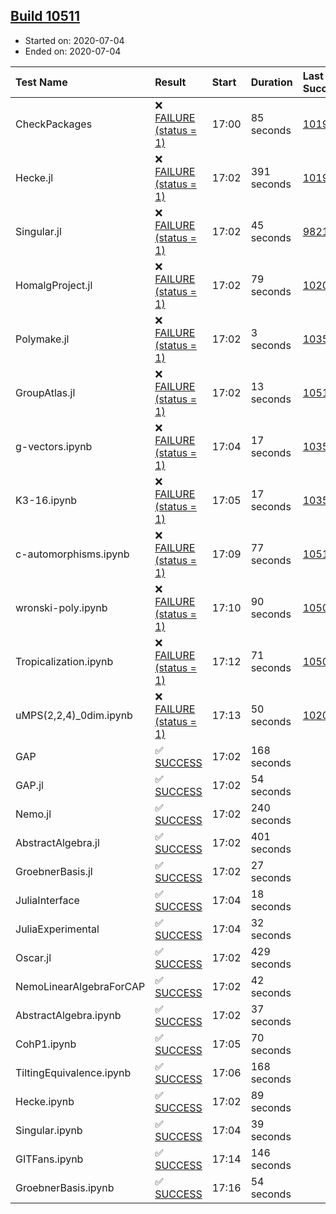 ## [Build 10511](https://oscarci.mathematik.uni-kl.de/job/oscar/10511/)

* Started on: 2020-07-04
* Ended on: 2020-07-04

| Test Name    | Result | Start | Duration | Last Success | First Failure |
|:-------------|:-------|:------|:---------|:-------------|:--------------|
| CheckPackages | ❌ [FAILURE (status = 1)](https://oscarci.mathematik.uni-kl.de/job/oscar/10511/artifact/logs/build-10511/CheckPackages.log) | 17:00 | 85 seconds | [10197](https://oscarci.mathematik.uni-kl.de/job/oscar/10197/) | [10198](https://oscarci.mathematik.uni-kl.de/job/oscar/10198/) |
| Hecke.jl | ❌ [FAILURE (status = 1)](https://oscarci.mathematik.uni-kl.de/job/oscar/10511/artifact/logs/build-10511/Hecke.jl.log) | 17:02 | 391 seconds | [10197](https://oscarci.mathematik.uni-kl.de/job/oscar/10197/) | [10198](https://oscarci.mathematik.uni-kl.de/job/oscar/10198/) |
| Singular.jl | ❌ [FAILURE (status = 1)](https://oscarci.mathematik.uni-kl.de/job/oscar/10511/artifact/logs/build-10511/Singular.jl.log) | 17:02 | 45 seconds | [9821](https://oscarci.mathematik.uni-kl.de/job/oscar/9821/) | [9822](https://oscarci.mathematik.uni-kl.de/job/oscar/9822/) |
| HomalgProject.jl | ❌ [FAILURE (status = 1)](https://oscarci.mathematik.uni-kl.de/job/oscar/10511/artifact/logs/build-10511/HomalgProject.jl.log) | 17:02 | 79 seconds | [10209](https://oscarci.mathematik.uni-kl.de/job/oscar/10209/) | [10210](https://oscarci.mathematik.uni-kl.de/job/oscar/10210/) |
| Polymake.jl | ❌ [FAILURE (status = 1)](https://oscarci.mathematik.uni-kl.de/job/oscar/10511/artifact/logs/build-10511/Polymake.jl.log) | 17:02 | 3 seconds | [10356](https://oscarci.mathematik.uni-kl.de/job/oscar/10356/) | [10357](https://oscarci.mathematik.uni-kl.de/job/oscar/10357/) |
| GroupAtlas.jl | ❌ [FAILURE (status = 1)](https://oscarci.mathematik.uni-kl.de/job/oscar/10511/artifact/logs/build-10511/GroupAtlas.jl.log) | 17:02 | 13 seconds | [10510](https://oscarci.mathematik.uni-kl.de/job/oscar/10510/) | [10511](https://oscarci.mathematik.uni-kl.de/job/oscar/10511/) |
| g-vectors.ipynb | ❌ [FAILURE (status = 1)](https://oscarci.mathematik.uni-kl.de/job/oscar/10511/artifact/logs/build-10511/g-vectors.ipynb.log) | 17:04 | 17 seconds | [10356](https://oscarci.mathematik.uni-kl.de/job/oscar/10356/) | [10357](https://oscarci.mathematik.uni-kl.de/job/oscar/10357/) |
| K3-16.ipynb | ❌ [FAILURE (status = 1)](https://oscarci.mathematik.uni-kl.de/job/oscar/10511/artifact/logs/build-10511/K3-16.ipynb.log) | 17:05 | 17 seconds | [10356](https://oscarci.mathematik.uni-kl.de/job/oscar/10356/) | [10357](https://oscarci.mathematik.uni-kl.de/job/oscar/10357/) |
| c-automorphisms.ipynb | ❌ [FAILURE (status = 1)](https://oscarci.mathematik.uni-kl.de/job/oscar/10511/artifact/logs/build-10511/c-automorphisms.ipynb.log) | 17:09 | 77 seconds | [10510](https://oscarci.mathematik.uni-kl.de/job/oscar/10510/) | [10511](https://oscarci.mathematik.uni-kl.de/job/oscar/10511/) |
| wronski-poly.ipynb | ❌ [FAILURE (status = 1)](https://oscarci.mathematik.uni-kl.de/job/oscar/10511/artifact/logs/build-10511/wronski-poly.ipynb.log) | 17:10 | 90 seconds | [10507](https://oscarci.mathematik.uni-kl.de/job/oscar/10507/) | [10508](https://oscarci.mathematik.uni-kl.de/job/oscar/10508/) |
| Tropicalization.ipynb | ❌ [FAILURE (status = 1)](https://oscarci.mathematik.uni-kl.de/job/oscar/10511/artifact/logs/build-10511/Tropicalization.ipynb.log) | 17:12 | 71 seconds | [10506](https://oscarci.mathematik.uni-kl.de/job/oscar/10506/) | [10507](https://oscarci.mathematik.uni-kl.de/job/oscar/10507/) |
| uMPS(2,2,4)_0dim.ipynb | ❌ [FAILURE (status = 1)](https://oscarci.mathematik.uni-kl.de/job/oscar/10511/artifact/logs/build-10511/uMPS-2-2-4-_0dim.ipynb.log) | 17:13 | 50 seconds | [10209](https://oscarci.mathematik.uni-kl.de/job/oscar/10209/) | [10210](https://oscarci.mathematik.uni-kl.de/job/oscar/10210/) |
| GAP | ✅ [SUCCESS](https://oscarci.mathematik.uni-kl.de/job/oscar/10511/artifact/logs/build-10511/GAP.log) | 17:02 | 168 seconds |  |  |
| GAP.jl | ✅ [SUCCESS](https://oscarci.mathematik.uni-kl.de/job/oscar/10511/artifact/logs/build-10511/GAP.jl.log) | 17:02 | 54 seconds |  |  |
| Nemo.jl | ✅ [SUCCESS](https://oscarci.mathematik.uni-kl.de/job/oscar/10511/artifact/logs/build-10511/Nemo.jl.log) | 17:02 | 240 seconds |  |  |
| AbstractAlgebra.jl | ✅ [SUCCESS](https://oscarci.mathematik.uni-kl.de/job/oscar/10511/artifact/logs/build-10511/AbstractAlgebra.jl.log) | 17:02 | 401 seconds |  |  |
| GroebnerBasis.jl | ✅ [SUCCESS](https://oscarci.mathematik.uni-kl.de/job/oscar/10511/artifact/logs/build-10511/GroebnerBasis.jl.log) | 17:02 | 27 seconds |  |  |
| JuliaInterface | ✅ [SUCCESS](https://oscarci.mathematik.uni-kl.de/job/oscar/10511/artifact/logs/build-10511/JuliaInterface.log) | 17:04 | 18 seconds |  |  |
| JuliaExperimental | ✅ [SUCCESS](https://oscarci.mathematik.uni-kl.de/job/oscar/10511/artifact/logs/build-10511/JuliaExperimental.log) | 17:04 | 32 seconds |  |  |
| Oscar.jl | ✅ [SUCCESS](https://oscarci.mathematik.uni-kl.de/job/oscar/10511/artifact/logs/build-10511/Oscar.jl.log) | 17:02 | 429 seconds |  |  |
| NemoLinearAlgebraForCAP | ✅ [SUCCESS](https://oscarci.mathematik.uni-kl.de/job/oscar/10511/artifact/logs/build-10511/NemoLinearAlgebraForCAP.log) | 17:02 | 42 seconds |  |  |
| AbstractAlgebra.ipynb | ✅ [SUCCESS](https://oscarci.mathematik.uni-kl.de/job/oscar/10511/artifact/logs/build-10511/AbstractAlgebra.ipynb.log) | 17:02 | 37 seconds |  |  |
| CohP1.ipynb | ✅ [SUCCESS](https://oscarci.mathematik.uni-kl.de/job/oscar/10511/artifact/logs/build-10511/CohP1.ipynb.log) | 17:05 | 70 seconds |  |  |
| TiltingEquivalence.ipynb | ✅ [SUCCESS](https://oscarci.mathematik.uni-kl.de/job/oscar/10511/artifact/logs/build-10511/TiltingEquivalence.ipynb.log) | 17:06 | 168 seconds |  |  |
| Hecke.ipynb | ✅ [SUCCESS](https://oscarci.mathematik.uni-kl.de/job/oscar/10511/artifact/logs/build-10511/Hecke.ipynb.log) | 17:02 | 89 seconds |  |  |
| Singular.ipynb | ✅ [SUCCESS](https://oscarci.mathematik.uni-kl.de/job/oscar/10511/artifact/logs/build-10511/Singular.ipynb.log) | 17:04 | 39 seconds |  |  |
| GITFans.ipynb | ✅ [SUCCESS](https://oscarci.mathematik.uni-kl.de/job/oscar/10511/artifact/logs/build-10511/GITFans.ipynb.log) | 17:14 | 146 seconds |  |  |
| GroebnerBasis.ipynb | ✅ [SUCCESS](https://oscarci.mathematik.uni-kl.de/job/oscar/10511/artifact/logs/build-10511/GroebnerBasis.ipynb.log) | 17:16 | 54 seconds |  |  |

